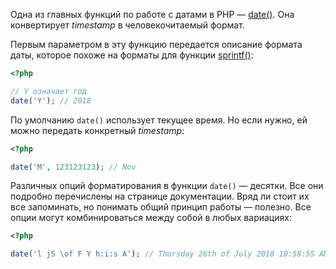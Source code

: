 Одна из главных функций по работе с датами в PHP — [date()](https://php.net/manual/ru/function.date.php). Она конвертирует _timestamp_ в человекочитаемый формат.

Первым параметром в эту функцию передается описание формата даты, которое похоже на форматы для функции [sprintf()](https://php.net/manual/ru/function.sprintf.php):

```php
<?php

// Y означает год
date('Y'); // 2018
```

По умолчанию `date()` использует текущее время. Но если нужно, ей можно передать конкретный _timestamp_:

```php
<?php

date('M', 123123123); // Nov
```

Различных опций форматирования в функции `date()` — десятки. Все они подробно перечислены на странице документации. Вряд ли стоит их все запоминать, но понимать общий принцип работы — полезно. Все опции могут комбинироваться между собой в любых вариациях:

```php
<?php

date('l jS \of F Y h:i:s A'); // Thursday 26th of July 2018 10:58:55 AM
```
